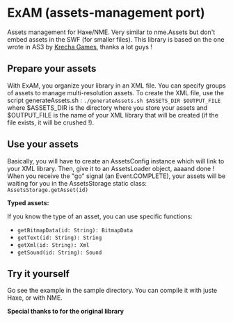 ExAM (assets-management port)
=============================

Assets management for Haxe/NME. Very similar to nme.Assets but don't embed assets in the SWF (for smaller files). This library is based on the one wrote in AS3 by [Krecha Games](https://github.com/krechagames/assets-management), thanks a lot guys !

Prepare your assets
-------------------

With ExAM, you organize your library in an XML file. You can specify groups of assets to manage multi-resolution assets.
To create the XML file, use the script generateAssets.sh :
  `./generateAssets.sh $ASSETS_DIR $OUTPUT_FILE`
where $ASSETS_DIR is the directory where you store your assets and $OUTPUT_FILE is the name of your XML library that will be created (if the file exists, it will be crushed !).

Use your assets
---------------

Basically, you will have to create an AssetsConfig instance which will link to your XML library. Then, give it to an AssetsLoader object, aaaand done !
When you receive the "go" signal (an Event.COMPLETE), your assets will be waiting for you in the AssetsStorage static class: `AssetsStorage.getAsset(id)`

**Typed assets:**

If you know the type of an asset, you can use specific functions: 
* `getBitmapData(id: String): BitmapData`
* `getText(id: String): String`
* `getXml(id: String): Xml`
* `getSound(id: String): Sound`

Try it yourself
---------------

Go see the example in the sample directory. You can compile it with juste Haxe, or with NME.

**Special thanks to  for the original library**
